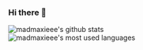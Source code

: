 ### Hi there 👋

<picture>
  <source
    srcset="https://github-readme-stats-madmaxieee.vercel.app/api?username=madmaxieee&show_icons=true&theme=tokyonight"
    media="(prefers-color-scheme: dark)"
  />
  <source
    srcset="https://github-readme-stats-madmaxieee.vercel.app/api?username=madmaxieee&show_icons=true"
    media="(prefers-color-scheme: light), (prefers-color-scheme: no-preference)"
  />
  <img alt="madmaxieee's github stats" src="https://github-readme-stats-madmaxieee.vercel.app/api?username=madmaxieee&show_icons=true&theme=tokyonight" />
</picture>

<br />

<picture>
  <source
    srcset="https://github-readme-stats-madmaxieee.vercel.app/api/top-langs?username=madmaxieee&exclude_repo=Tower-Defense&hide=verilog,html,qml,matlab,css,makefile&theme=tokyonight"
    media="(prefers-color-scheme: dark)"
  />
  <source
    srcset="https://github-readme-stats-madmaxieee.vercel.app/api/top-langs?username=madmaxieee&exclude_repo=Tower-Defense&hide=verilog,html,qml,matlab,css,makefile"
    media="(prefers-color-scheme: light), (prefers-color-scheme: no-preference)"
  />
<img alt="madmaxieee's most used languages"
     src="https://github-readme-stats-madmaxieee.vercel.app/api/top-langs?username=madmaxieee&exclude_repo=Tower-Defense&hide=verilog,html,qml,matlab,css,makefile&theme=tokyonight" />
</picture>
